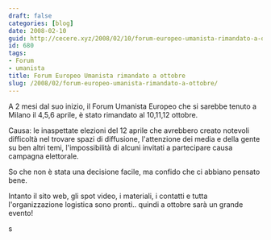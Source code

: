 ```yaml
---
draft: false
categories: [blog]
date: 2008-02-10
guid: http://cecere.xyz/2008/02/10/forum-europeo-umanista-rimandato-a-ottobre/
id: 680
tags:
- Forum
- umanista
title: Forum Europeo Umanista rimandato a ottobre
slug: /2008/02/forum-europeo-umanista-rimandato-a-ottobre/
---
```


A 2 mesi dal suo inizio, il Forum Umanista Europeo che si sarebbe tenuto a Milano il 4,5,6 aprile, è stato rimandato al 10,11,12 ottobre.
  
Causa: le inaspettate elezioni del 12 aprile che avrebbero creato notevoli difficoltà nel trovare spazi di diffusione, l'attenzione dei media e della gente su ben altri temi, l'impossibilità di alcuni invitati a partecipare causa campagna elettorale.

So che non è stata una decisione facile, ma confido che ci abbiano pensato bene.
  
Intanto il sito web, gli spot video, i materiali, i contatti e tutta l'organizzazione logistica sono pronti.. quindi a ottobre sarà un grande evento!

s